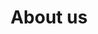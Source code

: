 ---
title: About us
description: We are building infrastructure for a more robust options ecosystem in DeFi.
hero:
  heading: Valorem develops decentralized options.
  text_markdown: |
    We are building infrastructure for a more robust options ecosystem in DeFi. Find out more about our contributors, advisors, and investors below.
page_blocks:
  - _id: partners_all
    cards:
      - label: CEO and protocol architect
        image_path: /assets/images/partners/alcibiades.jpg
        image_alt: "Alcibiades’ profile picture"
        heading: Alcibiades
        subheading: "@0xAlcibiades"
        url: https://twitter.com/0xAlcibiades
      - label: Head of product
        image_path: /assets/images/partners/neodaoist.png
        image_alt: "Neodaoist’s profile picture"
        heading: Neodaoist
        subheading: "@neodaoist"
        url: https://twitter.com/neodaoist
      - label: Frontend Developer
        image_path: /assets/images/partners/nick.png
        image_alt: "Nick’s profile picture"
        heading: Nick
        subheading: "@nickadams0n"
      - label: Protocol Developer
        image_path: /assets/images/partners/flip.jpg
        image_alt: "Flip’s profile picture"
        heading: Flip
        subheading: "@flip_liquide"
        url: https://twitter.com/flip_liquide
      - label: Advisor
        image_path: /assets/images/partners/thogard.jpg
        image_alt: "Thogard’s profile picture"
        heading: Thogard
        subheading: "@ThogardPvP"
        url: https://twitter.com/ThogardPvP
      - label: Advisor
        image_path: /assets/images/partners/tom_howard.jpg
        image_alt: "Tom Howard’s profile picture"
        heading: Tom Howard
        subheading: "@_TomHoward"
        url: https://twitter.com/_TomHoward
      - label: Advisor
        image_path: /assets/images/partners/bandit.jpg
        image_alt: "Bandits’s profile picture"
        heading: Bandit.eth
        subheading: "@mevbandit"
        url: https://twitter.com/mevbandit
      - label: Investor
        logo_path: /assets/images/partners/DACM.png
        logo_alt: DACM logo
        url: https://www.dacm.io/
      - label: Investor
        logo_path: /assets/images/partners/grug.jpg
        logo_alt: Grug Capital logo
        url: https://twitter.com/grugcapital
      - label: Investor
        logo_path: /assets/images/partners/ac.svg
        logo_alt: Alcibiades Capital logo
        url: https://alcibiades.capital
  - _id: connect
    heading: Want to get involved?
    text_markdown: |
      Help us enable more flexible on-chain options. Join our Discord server, get involved in the conversation, or make direct contributions to the protocol.
    links:
      - heading: Discord
        subheading: Join the conversation
        url: https://discord.gg/jRNGhTef57
      - heading: Twitter
        subheading: Keep up to date
        url: https://twitter.com/valoremxyz
      - heading: Github
        subheading: Build with us
        url: https://github.com/valorem-labs-inc/valorem-core
  - _id: cta
    heading: Getting started is easy. Connect a wallet and write your first custom option in minutes.
    buttons:
      - text: Launch app
        url: https://app.valorem.xyz/
---